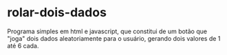 # rolar-dois-dados
Programa simples em html e javascript, que constitui de um botão que "joga" dois dados aleatoriamente para o usuário, gerando dois valores de 1 até 6 cada.
